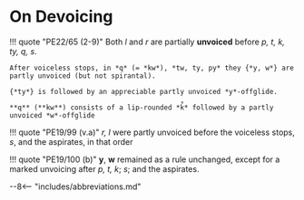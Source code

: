# On Devoicing

!!! quote "PE22/65 (2-9)"
	Both *l* and *r* are partially **unvoiced** before *p, t, k, ty, q, s*.
	
	After voiceless stops, in *q* (= *kw*), *tw, ty, py* they {*y, w*} are partly unvoiced (but not spirantal).
	
	{*ty*} is followed by an appreciable partly unvoiced *y*-offglide.
	
	**q** (**kw**) consists of a lip-rounded *k̊* followed by a partly unvoiced *w*-offglide
	
!!! quote "PE19/99 (v.a)"
	*r, l* were partly unvoiced before the voiceless stops, *s*, and the aspirates, in that order
	
!!! quote "PE19/100 (b)"
	**y**, **w** remained as a rule unchanged, except for a marked unvoicing after *p, t, k*; *s*; and the aspirates.



--8<-- "includes/abbreviations.md"